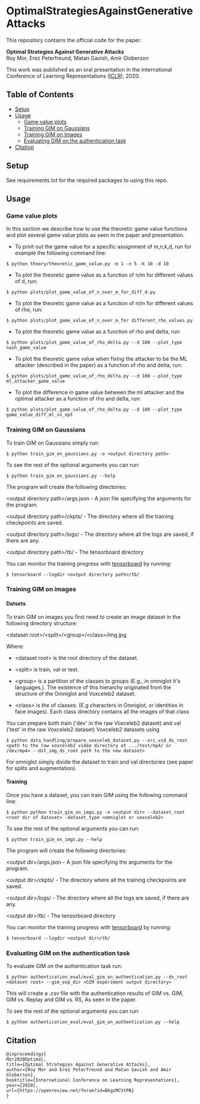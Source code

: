 # OptimalStrategiesAgainstGenerativeAttacks
This repository contains the official code for the paper:

**Optimal Strategies Against Generative Attacks**  
Roy Mor, Erez Peterfreund, Matan Gavish, Amir Globerson  

This work was published as an oral presentation in the International Conference of Learning Representations ([ICLR][iclr]), 2020.

## Table of Contents

* [Setup](#setup)
* [Usage](#usage)
    * [Game value plots](#game-value-plots)
    * [Training GIM on Gaussians](#training-gim-on-gaussians)
    * [Training GIM on Images](#training-gim-on-images)
    * [Evaluating GIM on the authentication task](#evaluating-gim-on-the-authentication-task)
* [Citation](#citation)

## Setup
See requirements.txt for the required packages to using this repo.
## Usage 
### Game value plots
In this section we describe how to use the theoretic game value functions and plot several game value plots as seen in the paper and presentation.
* To print out the game value for a specific assignment of m,n,k,d, run for example the following command line:
```console
$ python theory/theoretic_game_value.py -m 1 -n 5 -k 10 -d 10
```
* To plot the theoretic game value as a function of n/m for different values of d, run:
```console
$ python plots/plot_game_value_of_n_over_m_for_diff_d.py
```
* To plot the theoretic game value as a function of n/m for different values of rho, run:
```console
$ python plots/plot_game_value_of_n_over_m_for different_rho_values.py
```
* To plot the theoretic game value as a function of rho and delta, run:
```console
$ python plots/plot_game_value_of_rho_delta.py --d 100 --plot_type nash_game_value
```
* To plot the theoretic game value when fixing the attacker to be the ML attacker (described in the paper) as a function of rho and delta, run:
```console
$ python plots/plot_game_value_of_rho_delta.py --d 100 --plot_type ml_attacker_game_value
```
* To plot the difference in game value between the ml attacker and the optimal attacker as a function of rho and delta, run:
```console
$ python plots/plot_game_value_of_rho_delta.py --d 100 --plot_type game_value_diff_ml_vs_opt
```
### Training GIM on Gaussians
To train GIM on Gaussians simply run:
```console
$ python train_gim_on_gaussians.py -o <output directory path>
```
To see the rest of the optional arguments you can run:
```console
$ python train_gim_on_gaussians.py --help
```
The program will create the following directories:

\<output directory path\>/args.json - A json file specifying the arguments for the program.

\<output directory path\>/ckpts/ - The directory where all the training checkpoints are saved. 

\<output directory path\>/logs/ - The directory where all the logs are saved, if there are any.

\<output directory path\>/tb/ - The tensorboard directory

You can monitor the training progress with [tensorboard][tb] by running:
```console
$ tensorboard --logdir <output directory path>/tb/
```

### Training GIM on images
#### Datsets
To train GIM on images you first need to create an image dataset in the following directory structure:

\<dataset root\>/\<split\>/\<group\>/\<class\>/img.jpg

Where:
 
* \<dataset root\> is the root directory of the dataset.
  
* \<split\> is train, val or test.

* \<group\> is a partition of the classes to groups (E.g., in omniglot it's languages,). The existence of this 
hierarchy originated from the structure of the Omniglot and Voxceleb2 dataset.

* \<class\> is the of classes. (E.g characters in Omniglot, or identities in face images). Each class directory contains all the images of that class

You can prepare both train ('dev' in the raw Voxceleb2 dataset) and val ('test' in the raw Voxceleb2 dataset) Voxceleb2 datasets using 
```console
$ python data_handling/prepare_voxceleb_dataset.py --src_vid_ds_root <path to the raw voxceleb2 video directory at .../test/mp4/ or /dev/mp4> --dst_img_ds_root path to the new dataset>
```
For omniglot simply divide the dataset to train and val directories (see paper for splits and augmentation).

#### Training
Once you have a dataset, you can train GIM using the following command line:
```console
$ python python train_gim_on_imgs.py -o <output dir> --dataset_root <root dir of dataset> -dataset_type <omniglot or voxceleb2>
```
To see the rest of the optional arguments you can run:
```console
$ python train_gim_on_imgs.py --help
```
The program will create the following directories:

\<output dir\>/args.json - A json file specifying the arguments for the program.

\<output dir\>/ckpts/ - The directory where all the training checkpoints are saved. 

\<output dir\>/logs/ - The directory where all the logs are saved, if there are any.

\<output dir\>/tb/ - The tensorboard directory

You can monitor the training progress with [tensorboard][tb] by running:
```console
$ tensorboard --logdir <output dir>/tb/
```

### Evaluating GIM on the authentication task
To evaluate GIM on the authentication task run:
```console
$ python authentication_eval/eval_gim_on_authentication.py --ds_root <dataset root> --gim_exp_dir <GIM experiment output directory>
```
This will create a .csv file with the authentication results of GIM vs. GIM, GIM vs. Replay and GIM vs. RS, As seen in the paper.

To see the rest of the optional arguments you can run:
```console
$ python authentication_eval/eval_gim_on_authentication.py --help
```

## Citation
```
@inproceedings{
Mor2020Optimal,
title={Optimal Strategies Against Generative Attacks},
author={Roy Mor and Erez Peterfreund and Matan Gavish and Amir Globerson},
booktitle={International Conference on Learning Representations},
year={2020},
url={https://openreview.net/forum?id=BkgzMCVtPB}
}
```
[iclr]: https://openreview.net/forum?id=BkgzMCVtPB&noteId=BkgzMCVtPB
[tb]: https://www.tensorflow.org/tensorboard